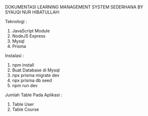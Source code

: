 DOKUMENTASI LEARNING MANAGEMENT SYSTEM SEDERHANA BY SYAUQI NUR HIBATULLAH:

Teknologi :
1. JavaScript Module
2. NodeJS Express
3. Mysql
4. Prisma

Instalasi :

1. npm install
2. Buat Database di Mysql
3. npx prisma migrate dev
4. npx prisma db seed
5. npm run dev

Jumlah Table Pada Aplikasi :

1. Table User
2. Table Course
